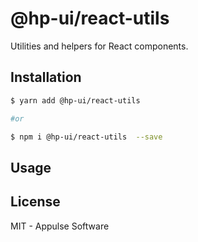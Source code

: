 # @hp-ui/react-utils

Utilities and helpers for React components.

## Installation

```sh
$ yarn add @hp-ui/react-utils

#or

$ npm i @hp-ui/react-utils  --save
```

## Usage

## License

MIT - Appulse Software
